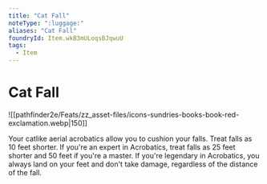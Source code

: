 ```yaml
---
title: "Cat Fall"
noteType: ":luggage:"
aliases: "Cat Fall"
foundryId: Item.wkB3mULoqsBJqwuU
tags:
  - Item
---
```


# Cat Fall
![[pathfinder2e/Feats/zz_asset-files/icons-sundries-books-book-red-exclamation.webp|150]]

Your catlike aerial acrobatics allow you to cushion your falls. Treat falls as 10 feet shorter. If you're an expert in Acrobatics, treat falls as 25 feet shorter and 50 feet if you're a master. If you're legendary in Acrobatics, you always land on your feet and don't take damage, regardless of the distance of the fall.
